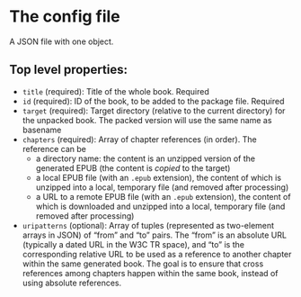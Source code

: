 # The config file

A JSON file with one object.

## Top level properties:

* `title` (required): Title of the whole book. Required
* `id` (required): ID of the book, to be added to the package file. Required
* `target` (required): Target directory (relative to the current directory) for the unpacked book. The packed version will use the same name as basename 
* `chapters` (required): Array of chapter references (in order). The reference can be
    * a directory name: the content is an unzipped version of the generated EPUB (the content is *copied* to the target)
    * a local EPUB file (with an `.epub` extension), the content of which is unzipped into a local, temporary file (and removed after processing)
    * a URL to a remote EPUB file (with an `.epub` extension), the content of which is downloaded and unzipped into a local, temporary file (and removed after processing)
* `uripatterns` (optional): Array of tuples (represented as two-element arrays in JSON) of “from” and “to” pairs. The
  “from” is an absolute URL (typically a dated URL in the W3C TR space), and “to” is the corresponding relative URL
  to be used as a reference to another chapter within the same generated book. The goal is to ensure that cross references
  among chapters happen within the same book, instead of using absolute references.
 
 